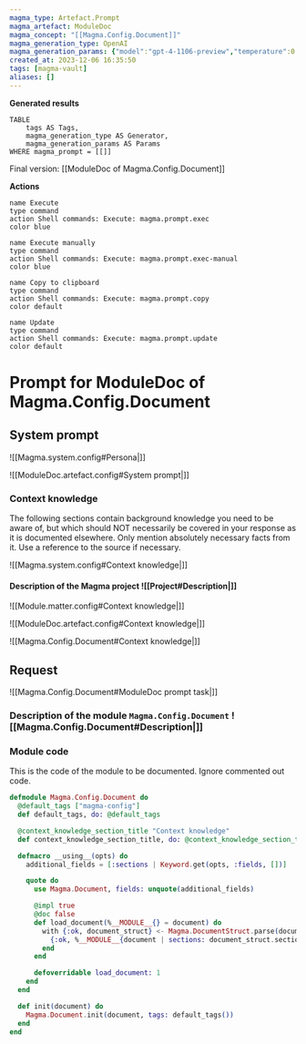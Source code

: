 ```yaml
---
magma_type: Artefact.Prompt
magma_artefact: ModuleDoc
magma_concept: "[[Magma.Config.Document]]"
magma_generation_type: OpenAI
magma_generation_params: {"model":"gpt-4-1106-preview","temperature":0.6}
created_at: 2023-12-06 16:35:50
tags: [magma-vault]
aliases: []
---
```


**Generated results**

```dataview
TABLE
	tags AS Tags,
	magma_generation_type AS Generator,
	magma_generation_params AS Params
WHERE magma_prompt = [[]]
```

Final version: [[ModuleDoc of Magma.Config.Document]]

**Actions**

```button
name Execute
type command
action Shell commands: Execute: magma.prompt.exec
color blue
```
```button
name Execute manually
type command
action Shell commands: Execute: magma.prompt.exec-manual
color blue
```
```button
name Copy to clipboard
type command
action Shell commands: Execute: magma.prompt.copy
color default
```
```button
name Update
type command
action Shell commands: Execute: magma.prompt.update
color default
```

# Prompt for ModuleDoc of Magma.Config.Document

## System prompt

![[Magma.system.config#Persona|]]

![[ModuleDoc.artefact.config#System prompt|]]

### Context knowledge

The following sections contain background knowledge you need to be aware of, but which should NOT necessarily be covered in your response as it is documented elsewhere. Only mention absolutely necessary facts from it. Use a reference to the source if necessary.

![[Magma.system.config#Context knowledge|]]

#### Description of the Magma project ![[Project#Description|]]

![[Module.matter.config#Context knowledge|]]

![[ModuleDoc.artefact.config#Context knowledge|]]

![[Magma.Config.Document#Context knowledge|]]


## Request

![[Magma.Config.Document#ModuleDoc prompt task|]]

### Description of the module `Magma.Config.Document` ![[Magma.Config.Document#Description|]]

### Module code

This is the code of the module to be documented. Ignore commented out code.

```elixir
defmodule Magma.Config.Document do
  @default_tags ["magma-config"]
  def default_tags, do: @default_tags

  @context_knowledge_section_title "Context knowledge"
  def context_knowledge_section_title, do: @context_knowledge_section_title

  defmacro __using__(opts) do
    additional_fields = [:sections | Keyword.get(opts, :fields, [])]

    quote do
      use Magma.Document, fields: unquote(additional_fields)

      @impl true
      @doc false
      def load_document(%__MODULE__{} = document) do
        with {:ok, document_struct} <- Magma.DocumentStruct.parse(document.content) do
          {:ok, %__MODULE__{document | sections: document_struct.sections}}
        end
      end

      defoverridable load_document: 1
    end
  end

  def init(document) do
    Magma.Document.init(document, tags: default_tags())
  end
end

```
